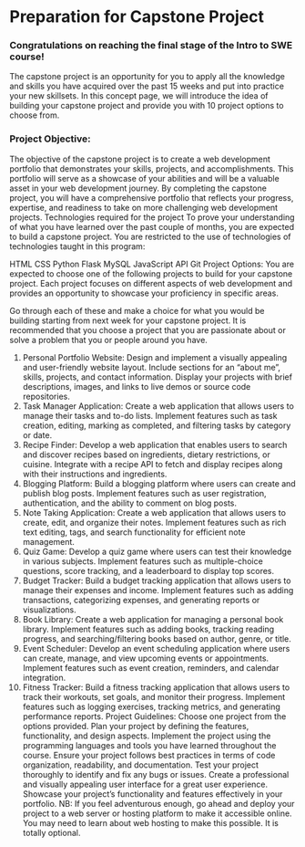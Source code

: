 # Preparation for Capstone Project

<h3>Congratulations on reaching the final stage of the Intro to SWE course! </h3>

The capstone project is an opportunity for you to apply all the knowledge and skills you have acquired over the past 15 weeks and put into practice your new skillsets. In this concept page, we will introduce the idea of building your capstone project and provide you with 10 project options to choose from.

<h3>Project Objective:</h3>
The objective of the capstone project is to create a web development portfolio that demonstrates your skills, projects, and accomplishments. This portfolio will serve as a showcase of your abilities and will be a valuable asset in your web development journey. By completing the capstone project, you will have a comprehensive portfolio that reflects your progress, expertise, and readiness to take on more challenging web development projects.

</h3>Technologies required for the project</h3>
To prove your understanding of what you have learned over the past couple of months, you are expected to build a capstone project. You are restricted to the use of technologies of technologies taught in this program:

HTML
CSS
Python
Flask
MySQL
JavaScript
API
Git
Project Options:
You are expected to choose one of the following projects to build for your capstone project. Each project focuses on different aspects of web development and provides an opportunity to showcase your proficiency in specific areas.

Go through each of these and make a choice for what you would be building starting from next week for your capstone project. It is recommended that you choose a project that you are passionate about or solve a problem that you or people around you have.

1. Personal Portfolio Website:
Design and implement a visually appealing and user-friendly website layout.
Include sections for an “about me”, skills, projects, and contact information.
Display your projects with brief descriptions, images, and links to live demos or source code repositories.
2. Task Manager Application:
Create a web application that allows users to manage their tasks and to-do lists.
Implement features such as task creation, editing, marking as completed, and filtering tasks by category or date.
3. Recipe Finder:
Develop a web application that enables users to search and discover recipes based on ingredients, dietary restrictions, or cuisine.
Integrate with a recipe API to fetch and display recipes along with their instructions and ingredients.
4. Blogging Platform:
Build a blogging platform where users can create and publish blog posts.
Implement features such as user registration, authentication, and the ability to comment on blog posts.
5. Note Taking Application:
Create a web application that allows users to create, edit, and organize their notes.
Implement features such as rich text editing, tags, and search functionality for efficient note management.
6. Quiz Game:
Develop a quiz game where users can test their knowledge in various subjects.
Implement features such as multiple-choice questions, score tracking, and a leaderboard to display top scores.
7. Budget Tracker:
Build a budget tracking application that allows users to manage their expenses and income.
Implement features such as adding transactions, categorizing expenses, and generating reports or visualizations.
8. Book Library:
Create a web application for managing a personal book library.
Implement features such as adding books, tracking reading progress, and searching/filtering books based on author, genre, or title.
9. Event Scheduler:
Develop an event scheduling application where users can create, manage, and view upcoming events or appointments.
Implement features such as event creation, reminders, and calendar integration.
10. Fitness Tracker:
Build a fitness tracking application that allows users to track their workouts, set goals, and monitor their progress.
Implement features such as logging exercises, tracking metrics, and generating performance reports.
Project Guidelines:
Choose one project from the options provided.
Plan your project by defining the features, functionality, and design aspects.
Implement the project using the programming languages and tools you have learned throughout the course.
Ensure your project follows best practices in terms of code organization, readability, and documentation.
Test your project thoroughly to identify and fix any bugs or issues.
Create a professional and visually appealing user interface for a great user experience.
Showcase your project’s functionality and features effectively in your portfolio.
NB: If you feel adventurous enough, go ahead and deploy your project to a web server or hosting platform to make it accessible online. You may need to learn about web hosting to make this possible. It is totally optional.
